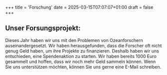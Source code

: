 +++
title = 'Forschung'
date = 2025-03-15T07:07:07+01:00
draft = false
+++

## Unser Forsungsprojekt:

Dieses Jahr haben wir uns mit den Problemen von Ozeanforschern auseinandergesetzt. Wir haben herausgefunden, dass die Forscher oft nicht genug Geld haben, um ihre Projekte zu finanzieren. Deshalb haben wir uns entschieden, eine Spendenaktion zu starten. Wir haben bereits 1000 Euro gesammelt und hoffen, dass wir noch mehr Geld sammeln können. Wenn Sie uns unterstützen möchten, können Sie uns gerne eine E-Mail schreiben.
